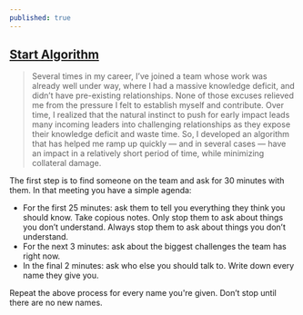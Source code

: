 ```yaml
---
published: true
---
```

## [Start Algorithm](http://boz.com/articles/career-cold-start.html)
> Several times in my career, I’ve joined a team whose work was already well under way, where I had a massive knowledge deficit, and didn’t have pre-existing relationships. None of those excuses relieved me from the pressure I felt to establish myself and contribute. Over time, I realized that the natural instinct to push for early impact leads many incoming leaders into challenging relationships as they expose their knowledge deficit and waste time. So, I developed an algorithm that has helped me ramp up quickly — and in several cases — have an impact in a relatively short period of time, while minimizing collateral damage.

The first step is to find someone on the team and ask for 30 minutes with them. In that meeting you have a simple agenda:

- For the first 25 minutes: ask them to tell you everything they think you should know. Take copious notes. Only stop them to ask about things you don’t understand. Always stop them to ask about things you don’t understand.
- For the next 3 minutes: ask about the biggest challenges the team has right now.
- In the final 2 minutes: ask who else you should talk to. Write down every name they give you.

Repeat the above process for every name you're given. Don’t stop until there are no new names.

